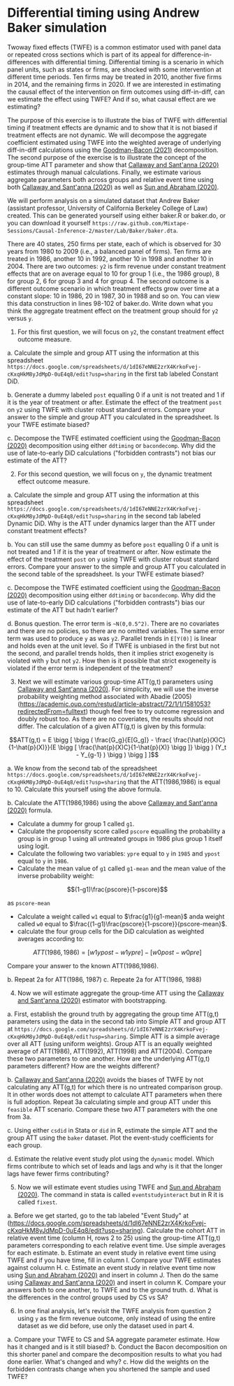 # Differential timing using Andrew Baker simulation

Twoway fixed effects (TWFE) is a common estimator used with panel data or repeated cross sections which is part of its appeal for difference-in-differences with differential timing.  Differential timing is a scenario in which panel units, such as states or firms, are shocked with some intervention at different time periods.  Ten firms may be treated in 2010, another five firms in 2014, and the remaining firms in 2020.  If we are interested in estimating the causal effect of the intervention on firm outcomes using diff-in-diff, can we estimate the effect using TWFE? And if so, what causal effect are we estimating?

The purpose of this exercise is to illustrate the bias of TWFE with differential timing if treatment effects are dynamic and to show that it is not biased if treatment effects are not dynamic. We will decompose the aggregate coefficient estimated using TWFE into the weighted average of underlying diff-in-diff calculations using the [Goodman-Bacon (2021)](https://www.sciencedirect.com/science/article/abs/pii/S0304407621001445) decomposition. The second purpose of the exercise is to illustrate the concept of the group-time ATT parameter and show that [Callaway and Sant'anna (2020)](https://www.sciencedirect.com/science/article/abs/pii/S0304407620303948?via%3Dihub) estimates through manual calculations. Finally, we estimate various aggregate parameters both across groups and relative event time using both [Callaway and Sant'anna (2020)](https://www.sciencedirect.com/science/article/abs/pii/S0304407620303948?via%3Dihub) as well as [Sun and Abraham (2020)](https://www.sciencedirect.com/science/article/abs/pii/S030440762030378X). 

We will perform analysis on a simulated dataset that Andrew Baker (assistant professor, University of California Berkeley College of Law) created. This can be generated yourself using either baker.R or baker.do, or you can download it yourself `https://raw.github.com/Mixtape-Sessions/Causal-Inference-2/master/Lab/Baker/baker.dta`.

There are 40 states, 250 firms per state, each of which is observed for 30 years from 1980 to 2009 (i.e., a balanced panel of firms). Ten firms are treated in 1986, another 10 in 1992, another 10 in 1998 and another 10 in 2004. There are two outcomes: `y2` is firm revenue under constant treatment effects that are on average equal to 10 for group 1 (i.e., the 1986 group), 8 for group 2, 6 for group 3 and 4 for group 4. The second outcome is a different outcome scenario in which treatment effects grow over time at a constant slope: 10 in 1986, 20 in 1987, 30 in 1988 and so on. You can view this data construction in lines 98-102 of baker.do. Write down what you think the aggregate treatment effect on the treatment group should for `y2` versus `y`. 

1. For this first question, we will focus on `y2`, the constant treatment effect outcome measure. 

a. Calculate the simple and group ATT using the information at this spreadsheet `https://docs.google.com/spreadsheets/d/1dI67eNNE2zrX4KrkoFvej-cKxqHkM8yJdMpD-0uE4q8/edit?usp=sharing` in the first tab labeled Constant DiD.

b. Generate a dummy labeled `post` equalling 0 if a unit is not treated and 1 if it is the year of treatment or after. Estimate the effect of the treatment `post` on `y2` using TWFE with cluster robust standard errors. Compare your answer to the simple and group ATT you calculated in the spreadsheet.  Is your TWFE estimate biased?

c. Decompose the TWFE estimated coefficient using the [Goodman-Bacon (2020)](https://www.sciencedirect.com/science/article/abs/pii/S0304407621001445) decomposition using either `ddtiming` or `bacondecomp`. Why did the use of late-to-early DiD calculations ("forbidden contrasts") not bias our estimate of the ATT?

2. For this second question, we will focus on `y`, the dynamic treatment effect outcome measure.

a. Calculate the simple and group ATT using the information at this spreadsheet `https://docs.google.com/spreadsheets/d/1dI67eNNE2zrX4KrkoFvej-cKxqHkM8yJdMpD-0uE4q8/edit?usp=sharing` in the second tab labeled Dynamic DiD. Why is the ATT under dynamics larger than the ATT under constant treatment effects?

b. You can still use the same dummy as before `post` equalling 0 if a unit is not treated and 1 if it is the year of treatment or after. Now estimate the effect of the treatment `post` on `y` using TWFE with cluster robust standard errors. Compare your answer to the simple and group ATT you calculated in the second table of the spreadsheet.  Is your TWFE estimate biased?

c. Decompose the TWFE estimated coefficient using the [Goodman-Bacon (2020)](https://www.sciencedirect.com/science/article/abs/pii/S0304407621001445) decomposition using either `ddtiming` or `bacondecomp`. Why did the use of late-to-early DiD calculations ("forbidden contrasts") bias our estimate of the ATT but hadn't earlier?

d. Bonus question. The error term is `~N(0,0.5^2)`. There are no covariates and there are no policies, so there are no omitted variables. The same error term was used to produce `y` as was `y2`. Parallel trends in `E[Y(0)]` is linear and holds even at the unit level. So if TWFE is unbiased in the first but not the second, and parallel trends holds, then it implies strict exogeneity is violated with `y` but not `y2`. How then is it possible that strict exogeneity is violated if the error term is independent of the treatment?

3. Next we will estimate various group-time ATT(g,t) parameters using [Callaway and Sant'anna (2020)](https://www.sciencedirect.com/science/article/abs/pii/S0304407620303948?via%3Dihub). For simplicity, we will use the inverse probability weighting method associated with Abadie (2005)(https://academic.oup.com/restud/article-abstract/72/1/1/1581053?redirectedFrom=fulltext) though feel free to try outcome regression and doubly robust too. As there are no coveriates, the results should not differ.  The calculation of a given ATT(g,t) is given by this formula:

$$ATT(g,t) = E \bigg [ \bigg ( \frac{G_g}{E[G_g]} - \frac{ \frac{\hat{p}(X)C}{1-\hat{p}(X)}}{E \bigg [ \frac{\hat{p}(X)C}{1-\hat{p}(X)} \bigg ]} \bigg ) (Y_t - Y_{g-1} ) \bigg ) \bigg ] ]$$

a. We know from the second tab of the spreadsheet `https://docs.google.com/spreadsheets/d/1dI67eNNE2zrX4KrkoFvej-cKxqHkM8yJdMpD-0uE4q8/edit?usp=sharing` that the ATT(1986,1986) is equal to 10. Calculate this yourself using the above formula.

b. Calculate the ATT(1986,1986) using the above [Callaway and Sant'anna (2020)](https://www.sciencedirect.com/science/article/abs/pii/S0304407620303948?via%3Dihub) formula. 

- Calculate a dummy for group 1 called `g1`.
- Calculate the propoensity score called `pscore` equalling the probability a group is in group 1 using all untreated groups in 1986 plus group 1 itself using logit.
- Calculate the following two variables: `ypre` equal to `y` in `1985` and `ypost` equal to `y` in `1986`.
- Calculate the mean value of `g1` called `g1-mean` and the mean value of the inverse probability weight:

$$(1-g1)\frac{pscore}{1-pscore}$$

as `pscore-mean`

- Calculate a weight called `w1` equal to $\frac{g1}{g1-mean}$ anda  weight called `w0` equal to $\frac{(1-g1)\frac{pscore}{1-pscore}}{pscore-mean}$. 
- calculate the four group cells for the DiD calculation as weighted averages according to:

$$ATT(1986,1986) = [w1 ypost - w1 ypre] - [w0 post - w0 pre]$$

Compare your answer to the known ATT(1986,1986). 

b. Repeat 2a for ATT(1986, 1987)
c. Repeate 2a for ATT(1986, 1988)

4. Now we will estimate aggregate the group-time ATT using the [Callaway and Sant'anna (2020)](https://www.sciencedirect.com/science/article/abs/pii/S0304407620303948?via%3Dihub) estimator with bootstrapping. 

a. First, establish the ground truth by aggregating the group time ATT(g,t) parameters using the data in the second tab into Simple ATT and group ATT at `https://docs.google.com/spreadsheets/d/1dI67eNNE2zrX4KrkoFvej-cKxqHkM8yJdMpD-0uE4q8/edit?usp=sharing`. Simple ATT is a simple average over all ATT (using uniform weights). Group ATT is an equally weighted average of ATT(1986), ATT(1992), ATT(1998) and ATT(2004). Compare these two parameters to one another.  How are the underlying ATT(g,t) parameters different?  How are the weights different?

b. [Callaway and Sant'anna (2020)](https://www.sciencedirect.com/science/article/abs/pii/S0304407620303948?via%3Dihub) avoids the biases of TWFE by not calculating any ATT(g,t) for which there is no untreated comparison group.  It in other words does not attempt to calculate ATT parameters when there is full adoption. Repeat 3a calculating simple and group ATT under this `feasible` ATT scenario.  Compare these two ATT parameters with the one from 3a.

c. Using either `csdid` in Stata or `did` in R, estimate the simple ATT and the group ATT using the `baker` dataset.  Plot the event-study coefficients for each group.

d. Estimate the relative event study plot using the `dynamic` model. Which firms contribute to which set of leads and lags and why is it that the longer lags have fewer firms contributing?

5. Now we will estimate event studies using TWFE and [Sun and Abraham (2020)](https://www.sciencedirect.com/science/article/abs/pii/S030440762030378X). The command in stata is called `eventstudyinteract` but in R it is called `fixest`. 

a. Before we get started, go to the tab labeled "Event Study" at (https://docs.google.com/spreadsheets/d/1dI67eNNE2zrX4KrkoFvej-cKxqHkM8yJdMpD-0uE4q8/edit?usp=sharing). Calculate the cohort ATT in relative event time (column H, rows 2 to 25) using the group-time ATT(g,t) parameters corresponding to each relative event time.  Use simple averages for each estimate. 
b. Estimate an event study in relative event time using TWFE and if you have time, fill in column I. Compare your TWFE estimates against coluumn H.
c. Estimate an event study in relative event time now using [Sun and Abraham (2020)](https://www.sciencedirect.com/science/article/abs/pii/S030440762030378X) and insert in column J.  Then do the same using [Callaway and Sant'anna (2020)](https://www.sciencedirect.com/science/article/abs/pii/S0304407620303948?via%3Dihub) and insert in column K. Compare your answers both to one another, to TWFE and to the ground truth.
d. What is the differences in the control groups used by CS vs SA?

6. In one final analysis, let's revisit the TWFE analysis from question 2 using `y` as the firm revenue outcome, only instead of using the entire dataset as we did before, use only the dataset used in part 4. 

a. Compare your TWFE to CS and SA aggregate parameter estimate.  How has it changed and is it still biased?
b. Conduct the Bacon decomposition on this shorter panel and compare the decomposition results to what you had done earlier.  What's changed and why?
c. How did the weights on the forbidden contrasts change when you shortened the sample and used TWFE? 
